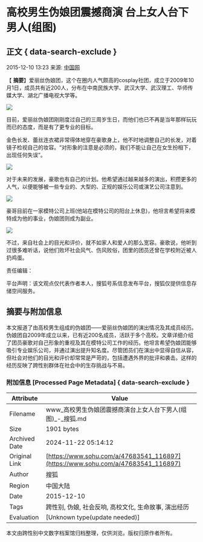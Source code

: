 # 高校男生伪娘团震撼商演 台上女人台下男人(组图)

## 正文 { data-search-exclude }


2015-12-10 13:23 来源: [中国网](https://www.sohu.com/a/%E4%B8%AD%E5%9B%BD%E7%BD%91?spm=smpc.content-abroad.content.1.1732252378541GVnSReC)

【 **摘要**】爱丽丝伪娘团，这个在圈内人气颇高的cosplay社团，成立于2009年10月1日，成员共有近200人，分布在中南民族大学、武汉大学、武汉理工、华师传媒大学、湖北广播电视大学等。

![](http://n1.itc.cn/img8/wb/recom/2015/12/10/144972500108951940.jpeg)

目前，爱丽丝伪娘团刚刚度过自己的三周岁生日，而他们也已不再是当年那样玩玩而已的态度，而是有了更专业的目标。

金色长发、蕾丝连衣裙非常得体地穿在豪歌身上，他不时地调整自己的长发，对着镜子检视自己的妆容。“对形象的注意是必须的，我们不能让自己在女生扮相下，出现任何失误”。

![](http://n1.itc.cn/img8/wb/recom/2015/12/10/144972500131469562.jpeg)

对于未来的发展，豪歌也有自己的计划。他希望通过越来越多的演出，积攒更多的人气，以便能够被一些专业的、大型的、正规的娱乐公司或演艺公司注意到。

![](http://n1.itc.cn/img8/wb/recom/2015/12/10/144972500157683892.jpeg)

豪哥目前在一家模特公司上班(他站在模特公司的阳台上休息)，他坦言希望将来模特成为他的事业，伪娘团则成为副业。

![](http://n1.itc.cn/img8/wb/recom/2015/12/10/144972500172063045.jpeg)

不过，来自社会上的目光和评价，就不如家人和爱人的那么宽容。豪歌说，他听到过很多难听话，说他们败坏社会风气、伤风败俗，团里的团员还曾在学校附近被人扔鸡蛋。 

责任编辑：

平台声明：该文观点仅代表作者本人，搜狐号系信息发布平台，搜狐仅提供信息存储空间服务。

## 摘要与附加信息

<!-- tcd_abstract -->
本文报道了由高校男生组成的伪娘团——爱丽丝伪娘团的演出情况及其成员经历。伪娘团自2009年成立以来，已有近200名成员，活跃于多个高校。文章详细介绍了团员豪歌对自己形象的重视及其在模特公司工作的经历。他坦言希望伪娘团能够吸引专业娱乐公司，并通过演出提升知名度。尽管团员们在演出中显得自信从容，但社会对他们的目光和评价却常常是严苛的，包括遭遇外界的批评和袭击。这样的经历反映了跨性别群体在社会中的生存挑战与不易。
<!-- tcd_abstract_end -->

### 附加信息 [Processed Page Metadata] { data-search-exclude }

| Attribute       | Value                                  |
|-----------------|----------------------------------------|
| Filename        | www_高校男生伪娘团震撼商演台上女人台下男人(组图)_-_搜狐.md                             |
| Size            | 1901 bytes                           |
| Archived Date   | 2024-11-22 05:14:12                             |
| Original Link   | [https://www.sohu.com/a/47683541_116897](https://www.sohu.com/a/47683541_116897)                       |
| Author          | 搜狐                               |
| Region          | 中国大陆                               |
| Date            | 2015-12-10                                 |
| Tags            | 跨性别, 伪娘, 社会反响, 高校文化, 生命故事, 演出经历                                 |
| Evaluation            | [Unknown type(update needed)]                                 |
<!-- tcd_table_end -->

本文由跨性别中文数字档案馆归档整理，仅供浏览。版权归原作者所有。

